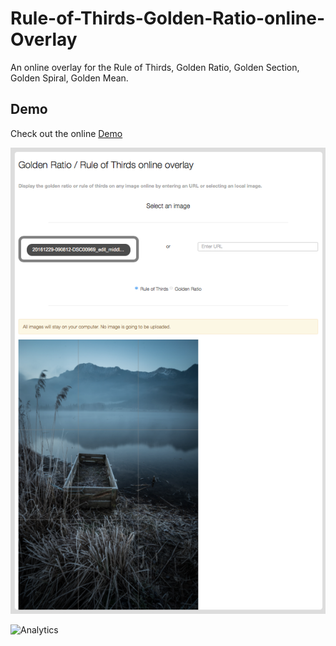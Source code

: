# Rule-of-Thirds-Golden-Ratio-online-Overlay
An online overlay for the Rule of Thirds, Golden Ratio, Golden Section, Golden Spiral, Golden Mean.



## Demo

Check out the online [Demo](https://rawgit.com/xremix/Rule-of-Thirds-Golden-Ratio-online-Overlay/master/ruleofthird.html)

![Sample](https://github.com/xremix/Rule-of-Thirds-Golden-Ratio-online-Overlay/blob/master/Sample.png)


![Analytics](https://ga-beacon.appspot.com/UA-40522413-9/Rule-of-Thirds-Golden-Ratio-online-Overlay/readme?pixel)
